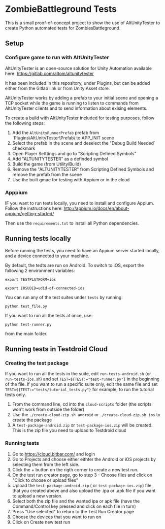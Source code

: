# ZombieBattleground Tests

This is a small proof-of-concept project to show the use of AltUnityTester to create Python automated tests for ZombiesBattleground.


## Setup 

### Configure game to run with AltUnityTester 

AltUnityTester is an open-source solution for Unity Automation available here: https://gitlab.com/altom/altunitytester

It has been included in this repository, under Plugins, but can be added either from the Gitlab link or from Unity Asset store. 

AltUnityTester works by adding a prefab to your initial scene and opening a TCP socket while the game is running to listen to commands from AltUnityTester clients and to send information about exising elements. 

To create a build with AltUnityTester included for testing purposes, follow the following steps:

1. Add the `AltUnityRunnerPrefab` prefab from `Plugins\AltUnityTester\Prefab\ to APP_INIT scene
2. Select the prefab in the scene and deselect the "Debug Build Needed` checkmark
3. Open Player Setttings and go to "Scripting Defined Symbols"
4. Add "ALTUNITYTESTER" as a definded symbol
5. Build the game (from Utility/Build)
6. Remove the "ALTUNITYTESTER" from Scripting Defined Symbols and remove the prefab from the scene
7. Use the built gmae for testing with Appium or in the cloud

### Apppium

IF you want to run tests locally, you need to install and configure Appium. Follow the instructions here: http://appium.io/docs/en/about-appium/getting-started/ 

Then use the `requirements.txt` to install all Python dependencies. 

## Running tests locally

Before running the tests, you need to have an Appium server started locally, and a device connected to your machine. 

By default, the tedts are run on Android. To switch to iOS, export the following 2 environment variables:

`export TESTPLATFORM=ios`

`export IOSUDID=udid-of-connected-ios`

You can run any of the test suites under `tests` by running:

`python test_file.py`

If you want to run all the tests at once, use:

`python test-runner.py` 

from the main folder. 

## Running tests in Testdroid Cloud

### Creating the test package

If you want to run all the tests in the suite, edit `run-tests-android.sh` (or `run-tests-ios.sh`) and set `TEST=${TEST:="test-runner.py"}` in the beginning of the file. If you want to run a specific suite only, edit the same file and set `TEST=${TEST:="tests/tutorial_tests.py"}` for example, to run the tutorial tests only. 


  1. From the command line, cd into the `cloud-scripts` folder (the scripts won't work from outside the folder)
  2. Use the `./create-cloud-zip.sh android` or `./create-cloud-zip.sh ios` to create the package
  3. A `test-package-android.zip` or `test-package-ios.zip` will be created. This is the zip file you need to upload to Testdroid cloud

### Running tests

   1. Go to https://cloud.bitbar.com/ and login
   2. Go to Projects and choose either eithter the Android or iOS projects by selecting them from the left side. 
   3. Click the + button on the rigth corner to create a new test run. 
   4. On the test run creator page, go to step 3 - Choose files and click on "Click to choose or upload files"
   5. Upload the `test-package-android.zip` ( or `test-package-ios.zip`) file that you created above and also upload the .ipa or .apk file if you want to upload a new version. 
   6. Select both the zip file and the wanted ipa or apk file (have the Command/Control key pressed and click on each file in turn)
   7. Press "Use selected" to return to the Test Run Creator page
   8. Choose the devices that you want to run on
   9. Click on Create new test run 